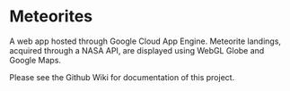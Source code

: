 # Meteorites
A web app hosted through Google Cloud App Engine. Meteorite landings, acquired through a NASA API, are displayed using WebGL Globe and Google Maps.

Please see the Github Wiki for documentation of this project.
